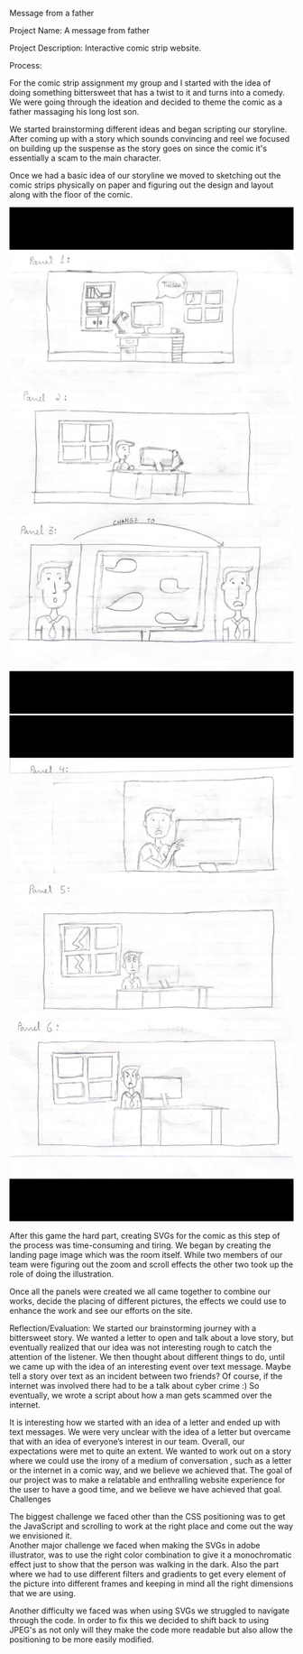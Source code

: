 Message from a father 

Project Name: A  message from father

Project Description: Interactive comic strip website.

Process: 

For the comic strip assignment my group and I started with the idea of doing something bittersweet that has a twist to it and turns into a comedy. We were going through the ideation and decided to theme the comic as a father massaging his long lost son. 

We started brainstorming different ideas and began scripting our storyline.  After coming up with a story which sounds convincing and reel we focused on building up the suspense as the story goes on since the comic it's essentially a scam to the main character.

Once we had a basic idea of our storyline we moved to sketching out the comic strips physically on paper and figuring out the design and layout along with the floor of the comic. 

![plot](./media/sketch1.png)
![plot](./media/sketch2.png)



After this game the hard part, creating SVGs for the comic as this step of the process was time-consuming and tiring. We began by creating the landing page image which was the room itself. While two members of our team were figuring out the zoom and scroll effects the other two took up the role of doing the illustration. 

Once all the panels were created we all came together to combine our works, decide the placing of different pictures, the effects we could use to enhance the work and see our efforts on the site.



Reflection/Evaluation: 
We started our brainstorming journey with a bittersweet story. We wanted a letter to open and talk about a love story, but eventually realized that our idea was not interesting rough to catch the attention of the listener. 
We then thought about different things to do, until we came up with the idea of an interesting event over text message. Maybe tell a story over text as an incident between two friends? Of course, if the internet was involved there had to be a talk about cyber crime :) So eventually, we wrote a script about how a man gets scammed over the internet. 


It is interesting how we started with an idea of a letter and ended up with text messages. We were very unclear with the idea of a letter but overcame that with an idea of everyone’s interest in our team. 
Overall, our expectations were met to quite an extent. We wanted to work out on a story where we could use the irony of a medium of conversation , such as a letter or the internet in a comic way, and we believe we achieved that. The goal of our project was to make a relatable and enthralling website experience for the user to have a good time, and we believe we have achieved that goal. 
Challenges

The biggest challenge we faced other than the CSS positioning was to get the JavaScript and scrolling to work at the right place and come out the way we envisioned it.  
Another major challenge we faced when making the SVGs in adobe illustrator, was to use the right color combination to give it a monochromatic effect just to show that the person was walking in the dark. Also the part where we had to use different filters and gradients to get every element of the picture into different frames and keeping in mind all the right dimensions that we are using. 

Another difficulty we faced was when using SVGs we struggled to navigate through the code. In order to fix this we decided to shift back to using JPEG's as not only will they make the code more readable but also allow the positioning to be more easily modified.






